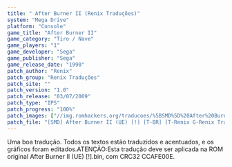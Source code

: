 ```yaml
---
title: " After Burner II (Renix Traduções)"
system: "Mega Drive"
platform: "Console"
game_title: "After Burner II"
game_category: "Tiro / Nave"
game_players: "1"
game_developer: "Sega"
game_publisher: "Sega"
game_release_date: "1990"
patch_author: "Renix"
patch_group: "Renix Traduções"
patch_site: ""
patch_version: "1.0"
patch_release: "03/07/2009"
patch_type: "IPS"
patch_progress: "100%"
patch_images: ["//img.romhackers.org/traducoes/%5BSMD%5D%20After%20Burner%20II%20-%20Renix%20-%201.png","//img.romhackers.org/traducoes/%5BSMD%5D%20After%20Burner%20II%20-%20Renix%20-%202.png","//img.romhackers.org/traducoes/%5BSMD%5D%20After%20Burner%20II%20-%20Renix%20-%203.png"]
patch_file: "[SMD] After Burner II (UE) [!] [T-BR] [T-Renix G-Renix Traduções] [V-1.0 P-100% A-2009].rar"
---
```

Uma boa tradução. Todos os textos estão traduzidos e acentuados, e os gráficos foram editados.ATENÇÃO:Esta tradução deve ser aplicada na ROM original After Burner II (UE) [!].bin, com CRC32 CCAFE00E.